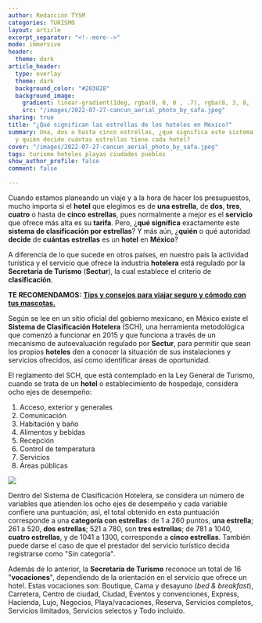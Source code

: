 ```yaml
---
author: Redacción TYSM
categories: TURISMO
layout: article
excerpt_separator: "<!--more-->"
mode: immersive
header:
  theme: dark
article_header:
  type: overlay
  theme: dark
  background_color: "#203028"
  background_image:
    gradient: linear-gradient(1deg, rgba(0, 0, 0 , .7), rgba(8, 3, 8, .9))
    src: "/images/2022-07-27-cancun_aerial_photo_by_safa.jpeg"
sharing: true
title: "¿Qué significan las estrellas de los hoteles en México?"
summary: Una, dos o hasta cinco estrellas, ¿qué significa este sistema de clasificación
  y quién decide cuántas estrellas tiene cada hotel?
cover: "/images/2022-07-27-cancun_aerial_photo_by_safa.jpeg"
tags: turismo hoteles playas ciudades pueblos
show_author_profile: false
comment: false

---
```

Cuando estamos planeando un viaje y a la hora de hacer los presupuestos, mucho importa si el **hotel** que elegimos es de **una estrella**, de **dos**, **tres**, **cuatro** o hasta de **cinco** **estrellas**, pues normalmente a mejor es el **servicio** que ofrece más alta es su **tarifa**. Pero, ¿**qué significa** exactamente este **sistema de clasificación por estrellas**? Y más aún, ¿**quién** o qué autoridad **decide** de **cuántas estrellas** es un **hotel** en **México**?

A diferencia de lo que sucede en otros países, en nuestro país la actividad turística y el servicio que ofrece la industria **hotelera** está regulado por la **Secretaría de Turismo** (**Sectur**), la cual establece el criterio de **clasificación**.

**TE RECOMENDAMOS:** [**Tips y consejos para viajar seguro y cómodo con tus mascotas.**](https://blog.tonoysumariachi.com/turismo/2022/09/20/tips-y-consejos-para-viajar-seguro-y-comodo-con-tus-mascotas.html)

Según se lee en un sitio oficial del gobierno mexicano, en México existe el **Sistema de Clasificación Hotelera** (SCH), una herramienta metodológica que comenzó a funcionar en 2015 y que funciona a través de un mecanismo de autoevaluación regulado por **Sectur**, para permitir que sean los propios **hoteles** den a conocer la situación de sus instalaciones y servicios ofrecidos, así como identificar áreas de oportunidad.

El reglamento del SCH, que está contemplado en la Ley General de Turismo, cuando se trata de un **hotel** o establecimiento de hospedaje, considera ocho ejes de desempeño:

1. Acceso, exterior y generales
2. Comunicación
3. Habitación y baño
4. Alimentos y bebidas
5. Recepción
6. Control de temperatura
7. Servicios
8. Áreas públicas

![](https://upload.wikimedia.org/wikipedia/commons/thumb/5/5c/San_Miguel_de_Allende_%28Mexico%2C_November_2018%29_-_1_%2850997211783%29.jpg/1024px-San_Miguel_de_Allende_%28Mexico%2C_November_2018%29_-_1_%2850997211783%29.jpg)

Dentro del Sistema de Clasificación Hotelera, se considera un número de variables que atienden los ocho ejes de desempeño y cada variable confiere una puntuación; así, el total obtenido en esta puntuación corresponde a una **categoría con estrellas**: de 1 a 260 puntos, **una estrella**; 261 a 520, **dos estrellas**; 521 a 780, son **tres estrellas**; de 781 a 1040, **cuatro estrellas**, y de 1041 a 1300, corresponde a **cinco estrellas**. También puede darse el caso de que el prestador del servicio turístico decida registrarse como "Sin categoría".

Además de lo anterior, la **Secretaría de Turismo** reconoce un total de 16 "**vocaciones**", dependiendo de la orientación en el servicio que ofrece un hotel. Estas vocaciones son: Boutique, Cama y desayuno (_bed & breakfast_), Carretera, Centro de ciudad, Ciudad, Eventos y convenciones, Express, Hacienda, Lujo, Negocios, Playa/vacaciones, Reserva, Servicios completos, Servicios limitados, Servicios selectos y Todo incluido.